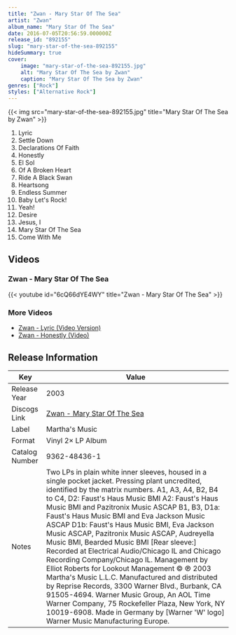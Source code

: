 ```yaml
---
title: "Zwan - Mary Star Of The Sea"
artist: "Zwan"
album_name: "Mary Star Of The Sea"
date: 2016-07-05T20:56:59.000000Z
release_id: "892155"
slug: "mary-star-of-the-sea-892155"
hideSummary: true
cover:
    image: "mary-star-of-the-sea-892155.jpg"
    alt: "Mary Star Of The Sea by Zwan"
    caption: "Mary Star Of The Sea by Zwan"
genres: ["Rock"]
styles: ["Alternative Rock"]
---
```


{{< img src="mary-star-of-the-sea-892155.jpg" title="Mary Star Of The Sea by Zwan" >}}

<!-- section break -->

1. Lyric
2. Settle Down
3. Declarations Of Faith
4. Honestly
5. El Sol
6. Of A Broken Heart
7. Ride A Black Swan
8. Heartsong
9. Endless Summer
10. Baby Let's Rock!
11. Yeah!
12. Desire
13. Jesus, I 
14. Mary Star Of The Sea
15. Come With Me

<!-- section break -->




## Videos
### Zwan - Mary Star Of The Sea
{{< youtube id="6cQ66dYE4WY" title="Zwan - Mary Star Of The Sea" >}}<br>

### More Videos

- [Zwan - Lyric (Video Version)](https://www.youtube.com/watch?v=CwmUMySSNQc)
- [Zwan - Honestly (Video)](https://www.youtube.com/watch?v=NLPgz9K4D20)


## Release Information
|  Key           | Value                                                |
| ---------------| ---------------------------------------------------- |
| Release Year   | 2003                                   |
| Discogs Link   | [Zwan - Mary Star Of The Sea](https://www.discogs.com/release/892155-Zwan-Mary-Star-Of-The-Sea) |
| Label          | Martha's Music |
| Format         | Vinyl 2× LP Album |
| Catalog Number | 9362-48436-1 |
| Notes | Two LPs in plain white inner sleeves, housed in a single pocket jacket. Pressing plant uncredited, identified by the matrix numbers.   A1, A3, A4, B2, B4 to C4, D2: Faust's Haus Music BMI A2: Faust's Haus Music BMI and Pazitronix Music ASCAP B1, B3, D1a: Faust's Haus Music BMI and Eva Jackson Music ASCAP D1b: Faust's Haus Music BMI, Eva Jackson Music ASCAP, Pazitronix Music ASCAP, Audreyella Music BMI, Bearded Music BMI  [Rear sleeve:] Recorded at Electrical Audio/Chicago IL and Chicago Recording Company/Chicago IL. Management by Elliot Roberts for Lookout Management © ℗ 2003 Martha's Music L.L.C. Manufactured and distributed by Reprise Records, 3300 Warner Blvd., Burbank, CA 91505-4694. Warner Music Group, An AOL Time Warner Company, 75 Rockefeller Plaza, New York, NY 10019-6908. Made in Germany by [Warner 'W' logo] Warner Music Manufacturing Europe.  |